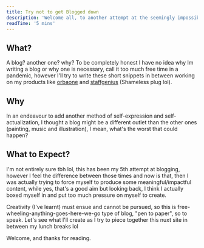 ```yaml
---
title: Try not to get Blogged down
description: 'Welcome all, to another attempt at the seemingly impossible task of writing a blog, all my notes and thoughts on tech, remote life and the art of writing code.'
readTime: '5 mins'
---
```


## What?

A blog? another one? why? To be completely honest I have no idea why Im writing a blog or why one is necessary, call it too much free time in a pandemic, however I'll try to write these short snippets in between working on my products like [orbaone](https://orbaone.com) and [staffgenius](https://staffgenius.io) (Shameless plug lol).

## Why

In an endeavour to add another method of self-expression and self-actualization, I thought a blog might be a different outlet than the other ones (painting, music and illustration), I mean, what's the worst that could happen?

## What to Expect?

I'm not entirely sure tbh lol, this has been my 5th attempt at blogging, however I feel the difference between those times and now is that, then I was actually trying to force myself to produce some meaningful/impactful content, while yes, that's a good aim but looking back, I think I actually boxed myself in and put too much pressure on myself to create. 

Creativity (I've learnt) must ensue and cannot be pursued, so this is free-wheeling-anything-goes-here-we-go type of blog, "pen to paper", so to speak. Let's see what I'll create as I try to piece together this nuxt site in between my lunch breaks lol

Welcome, and thanks for reading.